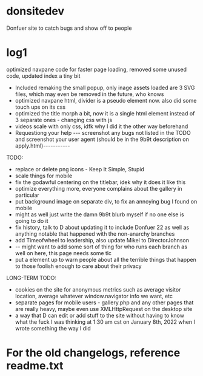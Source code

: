 # donsitedev
Donfuer site to catch bugs and show off to people
# log1
optimized navpane code for faster page loading, removed some unused code, updated index a tiny bit
- Included remaking the small popup, only inage assets loaded are 3 SVG files, which may even be removed in the future, who knows
- optimized navpane html, divider is a pseudo element now. also did some touch ups on its css
- optimized the title morph a bit, now it is a single html element instead of 3 separate ones - changing css with js
- videos scale with only css, idfk why I did it the other way beforehand
- Requestiong your help --- screenshot any bugs not listed in the TODO and screenshot your user agent (should be in the 9b9t description on apply.html)-----------

TODO:


- replace or delete png icons - Keep It Simple, Stupid
- scale things for mobile
- fix the godawful centering on the titlebar, idek why it does it like this
- optimize everything more, everyone complains about the gallery in particular
- put background image on separate div, to fix an annoying bug I found on mobile
- might as well just write the damn 9b9t blurb myself if no one else is going to do it
- fix history, talk to D about updating it to include Donfuer 22 as well as anything notable that happened with the non-anarchy branches
- add Timeofwheel to leadership, also update Mikel to DirectorJohnson
- -- might want to add some sort of thing for who runs each branch as well on here, this page needs some tlc
- put a <nojs> element up to warn people about all the terrible things that happen to those foolish enough to care about their privacy
  
LONG-TERM TODO:
  
- cookies on the site for anonymous metrics such as average visitor location, average whatever window.navigator info we want, etc
- separate pages for mobile users - gallery.php and any other pages that are really heavy, maybe even use XMLHttpRequest on the desktop site
- a way that D can edit or add stuff to the site without having to know what the fuck I was thinking at 1:30 am cst on January 8th, 2022 when I wrote something the way I did
# For the old changelogs, reference readme.txt
